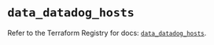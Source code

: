 # `data_datadog_hosts`

Refer to the Terraform Registry for docs: [`data_datadog_hosts`](https://registry.terraform.io/providers/datadog/datadog/3.54.0/docs/data-sources/hosts).
